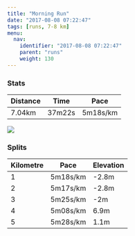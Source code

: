 ```yaml
---
title: "Morning Run"
date: "2017-08-08 07:22:47"
tags: [runs, 7-8 km]
menu:
  nav:
    identifier: "2017-08-08 07:22:47"
    parent: "runs"
    weight: 130
---
```


### Stats

| Distance | Time | Pace |
|----------|------|------|
|7.04km|37m22s|5m18s/km|

<img src='https://maps.googleapis.com/maps/api/staticmap?maptype=roadmap&path=enc:}vjeI`hvLcJ_Be@pNqBjC_AzZxB`BcAtDnFdWbF~DVrH|AnAf@rJ~B|GzE|GhF`BlQnb@dH~h@u@_Br@t]Mg]kFi^iHqZkKmPyDe@oEoFkDuLc@kI{JsLkDqUe@oGhAaAwAmAzDeq@pI|A&key=AIzaSyAfqMeaZ1CCJFGP5cWud__oZnT_Pybg-1M&size=800x800&markers=color:yellow|label:S|53.47199,-2.24913&markers=color:green|label:F|53.47225000000002,-2.24879'>

### Splits

| Kilometre | Pace | Elevation |
|------|------|-----------|
|1|5m18s/km|-2.8m|
|2|5m17s/km|-2.8m|
|3|5m25s/km|-2m|
|4|5m08s/km|6.9m|
|5|5m28s/km|1.1m|

